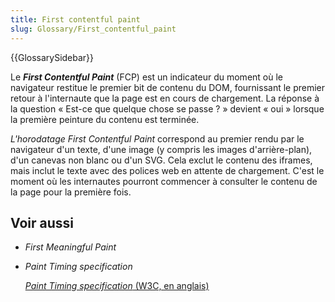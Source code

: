 ```yaml
---
title: First contentful paint
slug: Glossary/First_contentful_paint
---
```


{{GlossarySidebar}}

Le **<i lang="en">First Contentful Paint</i>** (FCP) est un indicateur du moment où le navigateur restitue le premier bit de contenu du DOM, fournissant le premier retour à l'internaute que la page est en cours de chargement. La réponse à la question «&nbsp;Est-ce que quelque chose se passe&nbsp;?&nbsp;» devient «&nbsp;oui&nbsp;» lorsque la première peinture du contenu est terminée.

_L'horodatage <i lang="en">First Contentful Paint</i>_ correspond au premier rendu par le navigateur d'un texte, d'une image (y compris les images d'arrière-plan), d'un canevas non blanc ou d'un SVG. Cela exclut le contenu des iframes, mais inclut le texte avec des polices web en attente de chargement. C'est le moment où les internautes pourront commencer à consulter le contenu de la page pour la première fois.

## Voir aussi

- <i lang="en">First Meaningful Paint</i>
- <i lang="en">Paint Timing specification</i>

  [<i lang="en">Paint Timing specification</i> (W3C, en anglais)](https://w3c.github.io/paint-timing/#first-contentful-paint)
